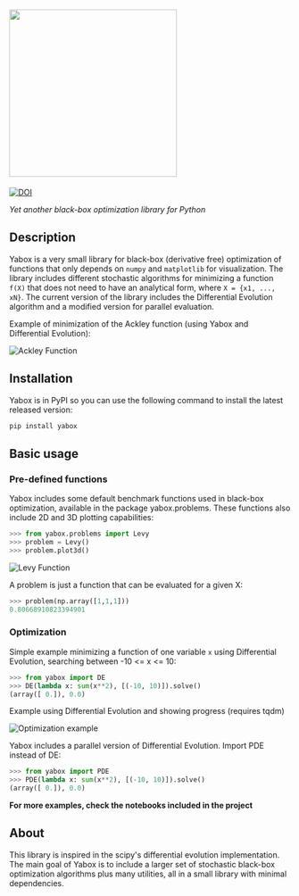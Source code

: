 # <img src='../master/docs/images/yabox.png?raw=true' width=300 />
[![DOI](https://zenodo.org/badge/97233963.svg)](https://zenodo.org/badge/latestdoi/97233963)

_Yet another black-box optimization library for Python_


## Description

Yabox is a very small library for black-box (derivative free) optimization of functions that only depends on `numpy` and `matplotlib` for visualization. The library includes different stochastic algorithms for minimizing a function `f(X)`  that does not need to have an analytical form, where `X = {x1, ..., xN}`.
The current version of the library includes the Differential Evolution algorithm and a modified version for parallel evaluation.

Example of minimization of the Ackley function (using Yabox and Differential Evolution):

![Ackley Function](../master/notebooks/img/ackley.gif?raw=true)

## Installation

Yabox is in PyPI so you can use the following command to install the latest released version:
```bash
pip install yabox
```

## Basic usage

### Pre-defined functions
Yabox includes some default benchmark functions used in black-box optimization, available in the package yabox.problems. These functions also include 2D and 3D plotting capabilities:

```python
>>> from yabox.problems import Levy
>>> problem = Levy()
>>> problem.plot3d()
```

![Levy Function](../master/docs/images/levy.png?raw=true)

A problem is just a function that can be evaluated for a given X:
```python
>>> problem(np.array([1,1,1]))
0.80668910823394901
```


### Optimization

Simple example minimizing a function of one variable `x` using Differential Evolution, searching between -10 <= x <= 10:

```python
>>> from yabox import DE
>>> DE(lambda x: sum(x**2), [(-10, 10)]).solve()
(array([ 0.]), 0.0)
```

Example using Differential Evolution and showing progress (requires tqdm)

![Optimization example](../master/docs/images/opt_example.gif?raw=true)

Yabox includes a parallel version of Differential Evolution. Import PDE instead of DE:

```python
>>> from yabox import PDE
>>> PDE(lambda x: sum(x**2), [(-10, 10)]).solve()
(array([ 0.]), 0.0)
```


**For more examples, check the notebooks included in the project**

## About

This library is inspired in the scipy's differential evolution implementation. The main goal of Yabox is to include a larger set of stochastic black-box optimization algorithms plus many utilities, all in a small library with minimal dependencies.

